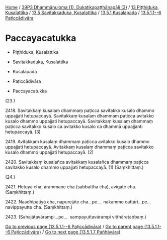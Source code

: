 
[Home](/) / [39P3 Dhammānuloma (1), Dukatikapaṭṭhānapāḷi (3)](../../../...md) / [13 Piṭṭhiduka, Kusalattika](../../...md) / [13.5 Savitakkaduka, Kusalattika](../...md) / [13.5.1 Kusalapada](...md) / [13.5.1.1--6 Paṭiccādivāra](../39P3/13/13.5/13.5.1/13.5.1.1--6.md)

# Paccayacatukka

* Piṭṭhiduka, Kusalattika

* Savitakkaduka, Kusalattika

* Kusalapada

* Paṭiccādivāra

* Paccayacatukka

(23.)

2418\. Savitakkaṃ kusalaṃ dhammaṃ paṭicca savitakko kusalo dhammo uppajjati hetupaccayā. Savitakkaṃ kusalaṃ dhammaṃ paṭicca avitakko kusalo dhammo uppajjati hetupaccayā. Savitakkaṃ kusalaṃ dhammaṃ paṭicca savitakko kusalo ca avitakko kusalo ca dhammā uppajjanti hetupaccayā. (3)

2419\. Avitakkaṃ kusalaṃ dhammaṃ paṭicca avitakko kusalo dhammo uppajjati hetupaccayā. Avitakkaṃ kusalaṃ dhammaṃ paṭicca savitakko kusalo dhammo uppajjati hetupaccayā. (2)

2420\. Savitakkaṃ kusalañca avitakkaṃ kusalañca dhammaṃ paṭicca savitakko kusalo dhammo uppajjati hetupaccayā. (1) (Saṃkhittaṃ.)

(24.)

2421\. Hetuyā cha, ārammaṇe cha (sabbattha cha), avigate cha. (Saṃkhittaṃ.)

2422\. Naadhipatiyā cha, napurejāte cha…pe…  nakamme cattāri…pe…  navippayutte cha. (Saṃkhittaṃ.)

2423\. (Sahajātavārampi…pe…  sampayuttavārampi vitthāretabbaṃ.)

[Go to previous page (13.5.1.1--6 Paṭiccādivāra)](../39P3/13/13.5/13.5.1/13.5.1.1--6.md) / [Go to parent page (13.5.1.1--6 Paṭiccādivāra)](../39P3/13/13.5/13.5.1/13.5.1.1--6.md) / [Go to next page (13.5.1.7 Pañhāvāra)](../13.5.1.7.md)


